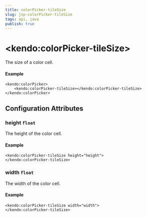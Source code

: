 ```yaml
---
title: colorPicker-tileSize
slug: jsp-colorPicker-tileSize
tags: api, java
publish: true
---
```


# \<kendo:colorPicker-tileSize\>

The size of a color cell.

#### Example
    <kendo:colorPicker>
        <kendo:colorPicker-tileSize></kendo:colorPicker-tileSize>
    </kendo:colorPicker>

## Configuration Attributes

### height `float`

The height of the color cell.

#### Example
    <kendo:colorPicker-tileSize height="height">
    </kendo:colorPicker-tileSize>

### width `float`

The width of the color cell.

#### Example
    <kendo:colorPicker-tileSize width="width">
    </kendo:colorPicker-tileSize>

